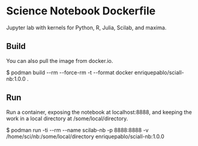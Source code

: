 
# Science Notebook Dockerfile

Jupyter lab with kernels for Python, R, Julia, Scilab, and maxima.

## Build

You can also pull the image from docker.io.

 $ podman build --rm --force-rm -t --format docker enriquepablo/sciall-nb:1.0.0 .

## Run

Run a container, exposing the notebook at localhost:8888,
and keeping the work in a local directory at /some/local/directory.

 $ podman run -ti --rm --name scilab-nb -p 8888:8888 -v /home/sci/nb:/some/local/directory enriquepablo/sciall-nb:1.0.0

